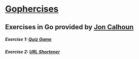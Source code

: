 [Gophercises](https://gophercises.com/)
======

## Exercises in Go provided by [Jon Calhoun](https://twitter.com/joncalhoun/)

##### Exercise 1: [Quiz Game](https://github.com/gophercises/quiz)

##### Exercise 2: [URL Shortener](https://github.com/gophercises/urlshort)